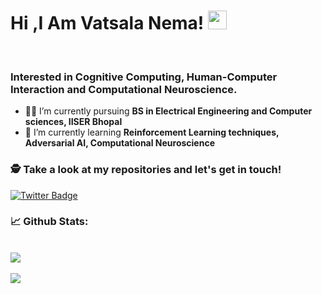 # Hi ,I Am Vatsala Nema! <img src="https://raw.githubusercontent.com/debdutgoswami/debdutgoswami/master/assets/gifs/Hi.gif" width="30px">
<br>


### Interested in Cognitive Computing, Human-Computer Interaction and Computational Neuroscience.<br>

- 👨‍🏭 I’m currently pursuing **BS in Electrical Engineering and Computer sciences, IISER Bhopal** <br>
- 🏫 I’m currently learning **Reinforcement Learning techniques, Adversarial AI, Computational Neuroscience** <br>

### 🕵 Take a look at my repositories and let's get in touch!<br>

[![Twitter Badge](https://img.shields.io/badge/-@NemaVatsala-1ca0f1?style=flat-square&labelColor=1ca0f1&logo=twitter&logoColor=white&link=https://twitter.com/NemaVatsala)](https://twitter.com/NemaVatsala) 



### 📈 Github Stats:


<br>
<a href="https://github.com/NemaVatsala">
<img align="center" src="https://github-readme-stats.vercel.app/api?username=NemaVatsala&show_icons=true&include_all_commits=true&theme=midnight-purple&count_private=true">
</a>
<br><br>
<a href="https://github.com/remcohalman/github-readme-stats">
<img align="center" src="https://github-readme-stats.anuraghazra1.vercel.app/api/top-langs/?username=NemaVatsala&layout=compact&theme=blue-green" />
</a>
<br>
<br><br>

